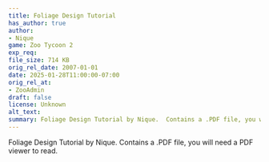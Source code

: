 ```yaml
---
title: Foliage Design Tutorial
has_author: true
author: 
- Nique
game: Zoo Tycoon 2
exp_req: 
file_size: 714 KB
orig_rel_date: 2007-01-01
date: 2025-01-28T11:00:00-07:00
orig_rel_at: 
- ZooAdmin
draft: false
license: Unknown
alt_text: 
summary: Foliage Design Tutorial by Nique.  Contains a .PDF file, you will need a PDF viewer to read.
---
```

Foliage Design Tutorial by Nique.  Contains a .PDF file, you will need a PDF viewer to read.